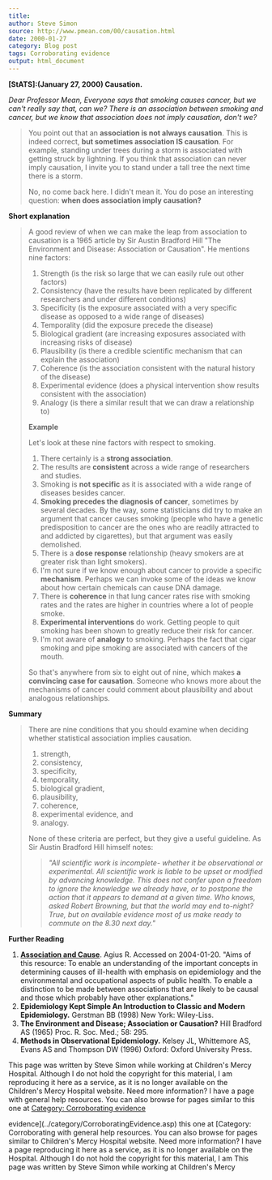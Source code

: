 ```yaml
---
title: 
author: Steve Simon
source: http://www.pmean.com/00/causation.html
date: 2000-01-27
category: Blog post
tags: Corroborating evidence
output: html_document
---
```

****[StATS]:(January 27, 2000)** Causation.**

*Dear Professor Mean, Everyone says that smoking causes cancer, but we
can't really say that, can we? There is an association between smoking
and cancer, but we know that association does not imply causation,
don't we?*

> You point out that an **association is not always causation**. This is
> indeed correct, **but sometimes association IS causation**. For
> example, standing under trees during a storm is associated with
> getting struck by lightning. If you think that association can never
> imply causation, I invite you to stand under a tall tree the next time
> there is a storm.
>
> No, no come back here. I didn't mean it. You do pose an interesting
> question: **when does association imply causation?**

**Short explanation**

> A good review of when we can make the leap from association to
> causation is a 1965 article by Sir Austin Bradford Hill "The
> Environment and Disease: Association or Causation". He mentions nine
> factors:
>
> 1.  Strength (is the risk so large that we can easily rule out other
>     factors)
> 2.  Consistency (have the results have been replicated by different
>     researchers and under different conditions)
> 3.  Specificity (is the exposure associated with a very specific
>     disease as opposed to a wide range of diseases)
> 4.  Temporality (did the exposure precede the disease)
> 5.  Biological gradient (are increasing exposures associated with
>     increasing risks of disease)
> 6.  Plausibility (is there a credible scientific mechanism that can
>     explain the association)
> 7.  Coherence (is the association consistent with the natural history
>     of the disease)
> 8.  Experimental evidence (does a physical intervention show results
>     consistent with the association)
> 9.  Analogy (is there a similar result that we can draw a relationship
>     to)
>
> **Example**
>
> Let's look at these nine factors with respect to smoking.
>
> 1.  There certainly is a **strong association**.
> 2.  The results are **consistent** across a wide range of researchers
>     and studies.
> 3.  Smoking is **not specific** as it is associated with a wide range
>     of diseases besides cancer.
> 4.  **Smoking precedes the diagnosis of cancer**, sometimes by several
>     decades. By the way, some statisticians did try to make an
>     argument that cancer causes smoking (people who have a genetic
>     predisposition to cancer are the ones who are readily attracted to
>     and addicted by cigarettes), but that argument was easily
>     demolished.
> 5.  There is a **dose response** relationship (heavy smokers are at
>     greater risk than light smokers).
> 6.  I'm not sure if we know enough about cancer to provide a specific
>     **mechanism**. Perhaps we can invoke some of the ideas we know
>     about how certain chemicals can cause DNA damage.
> 7.  There is **coherence** in that lung cancer rates rise with smoking
>     rates and the rates are higher in countries where a lot of people
>     smoke.
> 8.  **Experimental interventions** do work. Getting people to quit
>     smoking has been shown to greatly reduce their risk for cancer.
> 9.  I'm not aware of **analogy** to smoking. Perhaps the fact that
>     cigar smoking and pipe smoking are associated with cancers of the
>     mouth.
>
> So that's anywhere from six to eight out of nine, which makes **a
> convincing case for causation**. Someone who knows more about the
> mechanisms of cancer could comment about plausibility and about
> analogous relationships.

**Summary**

> There are nine conditions that you should examine when deciding
> whether statistical association implies causation.
>
> 1.  strength,
> 2.  consistency,
> 3.  specificity,
> 4.  temporality,
> 5.  biological gradient,
> 6.  plausibility,
> 7.  coherence,
> 8.  experimental evidence, and
> 9.  analogy.
>
> None of these criteria are perfect, but they give a useful guideline.
> As Sir Austin Bradford Hill himself notes:
>
> > *"All scientific work is incomplete- whether it be observational or
> > experimental. All scientific work is liable to be upset or modified
> > by advancing knowledge. This does not confer upon a freedom to
> > ignore the knowledge we already have, or to postpone the action that
> > it appears to demand at a given time. Who knows, asked Robert
> > Browning, but that the world may end to-night? True, but on
> > available evidence most of us make ready to commute on the 8.30 next
> > day."*

**Further Reading**

1.  **[Association and
    Cause](http://www.agius.com/hew/resource/assoc.htm)**. Agius R.
    Accessed on 2004-01-20. "Aims of this resource: To enable an
    understanding of the important concepts in determining causes of
    ill-health with emphasis on epidemiology and the environmental and
    occupational aspects of public health. To enable a distinction to be
    made between associations that are likely to be causal and those
    which probably have other explanations."
2.  **Epidemiology Kept Simple An Introduction to Classic and Modern
    Epidemiology.** Gerstman BB (1998) New York: Wiley-Liss.
3.  **The Environment and Disease; Association or Causation?** Hill
    Bradford AS (1965) Proc. R. Soc. Med.; 58: 295.
4.  **Methods in Observational Epidemiology.** Kelsey JL, Whittemore AS,
    Evans AS and Thompson DW (1996) Oxford: Oxford University Press.

This page was written by Steve Simon while working at Children's Mercy
Hospital. Although I do not hold the copyright for this material, I am
reproducing it here as a service, as it is no longer available on the
Children's Mercy Hospital website. Need more information? I have a page
with general help resources. You can also browse for pages similar to
this one at [Category: Corroborating
evidence](../category/CorroboratingEvidence.asp)
<!---More--->
evidence](../category/CorroboratingEvidence.asp)
this one at [Category: Corroborating
with general help resources. You can also browse for pages similar to
Children's Mercy Hospital website. Need more information? I have a page
reproducing it here as a service, as it is no longer available on the
Hospital. Although I do not hold the copyright for this material, I am
This page was written by Steve Simon while working at Children's Mercy

<!---Do not use
****[StATS]:(January 27, 2000)** Causation.**
This page was written by Steve Simon while working at Children's Mercy
Hospital. Although I do not hold the copyright for this material, I am
reproducing it here as a service, as it is no longer available on the
Children's Mercy Hospital website. Need more information? I have a page
with general help resources. You can also browse for pages similar to
this one at [Category: Corroborating
evidence](../category/CorroboratingEvidence.asp)
--->

